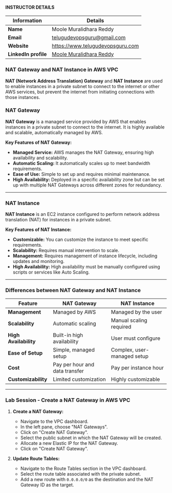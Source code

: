 #### INSTRUCTOR DETAILS

|  Information             | Details                                                                      |
|----------------------    |------------------------------------------------------------------------------|
| **Name**                 | Moole Muralidhara Reddy                                                      |
| **Email**                | telugudevopsguru@gmail.com                                                |
| **Website**              | https://www.telugudevopsguru.com               |
| **LinkedIn profile**     | [Moole Muralidhara Reddy](https://www.linkedin.com/in/moole-muralidhara-reddy) |

### NAT Gateway and NAT Instance in AWS VPC

**NAT (Network Address Translation) Gateway** and **NAT Instance** are used to enable instances in a private subnet to connect to the internet or other AWS services, but prevent the internet from initiating connections with those instances.

### NAT Gateway

**NAT Gateway** is a managed service provided by AWS that enables instances in a private subnet to connect to the internet. It is highly available and scalable, automatically managed by AWS.

**Key Features of NAT Gateway:**
- **Managed Service:** AWS manages the NAT Gateway, ensuring high availability and scalability.
- **Automatic Scaling:** It automatically scales up to meet bandwidth requirements.
- **Ease of Use:** Simple to set up and requires minimal maintenance.
- **High Availability:** Deployed in a specific availability zone but can be set up with multiple NAT Gateways across different zones for redundancy.
----
### NAT Instance

**NAT Instance** is an EC2 instance configured to perform network address translation (NAT) for instances in a private subnet.

**Key Features of NAT Instance:**
- **Customizable:** You can customize the instance to meet specific requirements.
- **Scalability:** Requires manual intervention to scale.
- **Management:** Requires management of instance lifecycle, including updates and monitoring.
- **High Availability:** High availability must be manually configured using scripts or services like Auto Scaling.
----
### Differences between NAT Gateway and NAT Instance

| Feature                | NAT Gateway                   | NAT Instance                  |
|------------------------|-------------------------------|-------------------------------|
| **Management**         | Managed by AWS                | Managed by the user           |
| **Scalability**        | Automatic scaling             | Manual scaling required       |
| **High Availability**  | Built-in high availability    | User must configure           |
| **Ease of Setup**      | Simple, managed setup         | Complex, user-managed setup   |
| **Cost**               | Pay per hour and data transfer| Pay per instance hour         |
| **Customizability**    | Limited customization         | Highly customizable           |

----
### Lab Session - Create a NAT Gateway in AWS VPC

1. **Create a NAT Gateway:**
   - Navigate to the VPC dashboard.
   - In the left pane, choose "NAT Gateways".
   - Click on "Create NAT Gateway".
   - Select the public subnet in which the NAT Gateway will be created.
   - Allocate a new Elastic IP for the NAT Gateway.
   - Click on "Create NAT Gateway".

2. **Update Route Tables:**
   - Navigate to the Route Tables section in the VPC dashboard.
   - Select the route table associated with the private subnet.
   - Add a new route with `0.0.0.0/0` as the destination and the NAT Gateway ID as the target.

